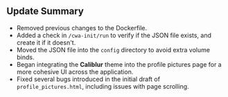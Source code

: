 ## Update Summary

- Removed previous changes to the Dockerfile.
- Added a check in `/cwa-init/run` to verify if the JSON file exists, and create it if it doesn't.
- Moved the JSON file into the `config` directory to avoid extra volume binds.
- Began integrating the **Caliblur** theme into the profile pictures page for a more cohesive UI across the application.
- Fixed several bugs introduced in the initial draft of `profile_pictures.html`, including issues with page scrolling.

